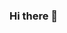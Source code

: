 ### Hi there 👋

<!--
**belle-coder/belle-coder** is a ✨ _special_ ✨ repository because its `README.md` (this file) appears on your GitHub profile.

Here are some ideas to get you started:

- 🔭 I’m currently working on my programming skills
- 🌱 I’m currently learning at Concordia University
- 👯 I’m looking to collaborate on ...
- 🤔 I’m looking for help with ...
- 💬 Ask me about ...
- 📫 How to reach me: ribelle.el.ayoubi@gmail.com
- 😄 Pronouns: her/her/she
- ⚡ Fun fact: 
-->
